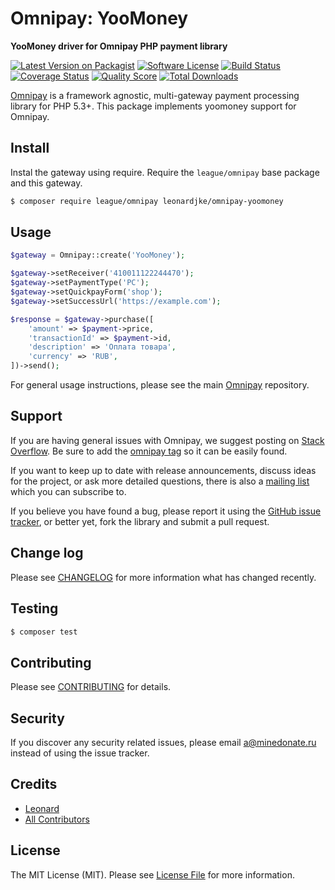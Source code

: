 # Omnipay: YooMoney

**YooMoney driver for Omnipay PHP payment library**

[![Latest Version on Packagist](https://img.shields.io/packagist/v/leonardjke/omnipay-yoomoney.svg?style=flat-square)](https://packagist.org/packages/leonardjke/omnipay-yoomoney)
[![Software License](https://img.shields.io/badge/license-MIT-brightgreen.svg?style=flat-square)](LICENSE.md)
[![Build Status](https://img.shields.io/travis/leonardjke/omnipay-yoomoney/master.svg?style=flat-square)](https://travis-ci.org/leonardjke/omnipay-yoomoney)
[![Coverage Status](https://img.shields.io/scrutinizer/coverage/g/leonardjke/omnipay-yoomoney.svg?style=flat-square)](https://scrutinizer-ci.com/g/leonardjke/omnipay-yoomoney/code-structure)
[![Quality Score](https://img.shields.io/scrutinizer/g/leonardjke/omnipay-yoomoney.svg?style=flat-square)](https://scrutinizer-ci.com/g/leonardjke/omnipay-yoomoney)
[![Total Downloads](https://img.shields.io/packagist/dt/leonardjke/omnipay-yoomoney.svg?style=flat-square)](https://packagist.org/packages/leonardjke/omnipay-yoomoney)


[Omnipay](https://github.com/thephpleague/omnipay) is a framework agnostic, multi-gateway payment
processing library for PHP 5.3+. This package implements yoomoney support for Omnipay.

## Install

Instal the gateway using require. Require the `league/omnipay` base package and this gateway.

``` bash
$ composer require league/omnipay leonardjke/omnipay-yoomoney
```

## Usage

``` php 
$gateway = Omnipay::create('YooMoney');

$gateway->setReceiver('410011122244470');
$gateway->setPaymentType('PC');
$gateway->setQuickpayForm('shop');
$gateway->setSuccessUrl('https://example.com');

$response = $gateway->purchase([
    'amount' => $payment->price,
    'transactionId' => $payment->id,
    'description' => 'Оплата товара',
    'currency' => 'RUB',
])->send();
```

For general usage instructions, please see the main [Omnipay](https://github.com/thephpleague/omnipay) repository.

## Support

If you are having general issues with Omnipay, we suggest posting on
[Stack Overflow](http://stackoverflow.com/). Be sure to add the
[omnipay tag](http://stackoverflow.com/questions/tagged/omnipay) so it can be easily found.

If you want to keep up to date with release announcements, discuss ideas for the project,
or ask more detailed questions, there is also a [mailing list](https://groups.google.com/forum/#!forum/omnipay) which
you can subscribe to.

If you believe you have found a bug, please report it using the [GitHub issue tracker](https://github.com/leonardjke/omnipay-yoomoney/issues),
or better yet, fork the library and submit a pull request.

## Change log

Please see [CHANGELOG](CHANGELOG.md) for more information what has changed recently.

## Testing

``` bash
$ composer test
```

## Contributing

Please see [CONTRIBUTING](CONTRIBUTING.md) for details.

## Security

If you discover any security related issues, please email a@minedonate.ru instead of using the issue tracker.

## Credits

- [Leonard](https://github.com/leonardjke)
- [All Contributors](../../contributors)

## License

The MIT License (MIT). Please see [License File](LICENSE.md) for more information.
